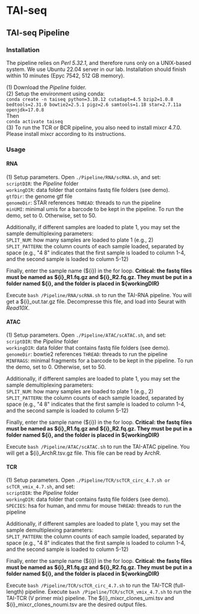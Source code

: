 # TAI-seq #

## TAI-seq Pipeline ##
### Installation ###
The pipeline relies on _Perl 5.32.1_, and therefore runs only on a UNIX-based system. We use Ubuntu 22.04 server in our lab. Installation should finish within 10 minutes (Epyc 7542, 512 GB memory). 

(1) Download the *Pipeline* folder.  
(2) Setup the environment using conda:  
`conda create -n taiseq python=3.10.12 cutadapt=4.5 bzip2=1.0.8 bedtools=2.31.0 bowtie2=2.5.1 pigz=2.6 samtools=1.18 star=2.7.11a openjdk=17.0.8`  
Then  
`conda activate taiseq`  
(3) To run the TCR or BCR pipeline, you also need to install mixcr 4.7.0. Please install mixcr according to its instructions.

### Usage ###
#### RNA ####
(1) Setup parameters. Open `./Pipeline/RNA/scRNA.sh`, and set:  
`scriptDIR`: the _Pipeline_ folder  
`workingDIR`: data folder that contains fastq file folders (see demo).   
`gtfDir`: the genome gtf file  
`genomeDir`: STAR references
`THREAD`: threads to run the pipeline  
`minUMI`: minimal umis for a barcode to be kept in the pipeline. To run the demo, set to 0. Otherwise, set to 50.  

Additionally, if different samples are loaded to plate 1, you may set the sample demultiplexing parameters:  
`SPLIT_NUM`: how many samples are loaded to plate 1 (e.g., 2)  
`SPLIT_PATTERN`: the column counts of each sample loaded, separated by space (e.g., "4 8" indicates that the first sample is loaded to column 1-4, and the second sample is loaded to column 5-12)  

Finally, enter the sample name (${i}) in the for loop. **Critical: the fastq files must be named as ${i}_R1.fq.gz and ${i}_R2.fq.gz. They must be put in a folder named ${i}, and the folder is placed in ${workingDIR}**  

Execute `bash /Pipeline/RNA/scRNA.sh` to run the TAI-RNA pipeline. You will get a ${i}_out.tar.gz file. Decompresse this file, and load into Seurat with _Read10X_.

#### ATAC ####
(1) Setup parameters. Open `./Pipeline/ATAC/scATAC.sh`, and set:  
`scriptDIR`: the _Pipeline_ folder  
`workingDIR`: data folder that contains fastq file folders (see demo).   
`genomeDir`: bowtie2 references
`THREAD`: threads to run the pipeline  
`MINFRAGS`: minimal fragments for a barcode to be kept in the pipeline. To run the demo, set to 0. Otherwise, set to 50.  

Additionally, if different samples are loaded to plate 1, you may set the sample demultiplexing parameters:  
`SPLIT_NUM`: how many samples are loaded to plate 1 (e.g., 2)  
`SPLIT_PATTERN`: the column counts of each sample loaded, separated by space (e.g., "4 8" indicates that the first sample is loaded to column 1-4, and the second sample is loaded to column 5-12)  

Finally, enter the sample name (${i}) in the for loop. **Critical: the fastq files must be named as ${i}_R1.fq.gz and ${i}_R2.fq.gz. They must be put in a folder named ${i}, and the folder is placed in ${workingDIR}**

Execute `bash /Pipeline/ATAC/scATAC.sh` to run the TAI-ATAC pipeline. You will get a ${i}_ArchR.tsv.gz file. This file can be read by ArchR.

#### TCR ####
(1) Setup parameters. Open `./Pipeline/TCR/scTCR_circ_4.7.sh or scTCR_vmix_4.7.sh`, and set:  
`scriptDIR`: the _Pipeline_ folder  
`workingDIR`: data folder that contains fastq file folders (see demo).   
`SPECIES`: hsa for human, and mmu for mouse
`THREAD`: threads to run the pipeline  

Additionally, if different samples are loaded to plate 1, you may set the sample demultiplexing parameters:  
`SPLIT_PATTERN`: the column counts of each sample loaded, separated by space (e.g., "4 8" indicates that the first sample is loaded to column 1-4, and the second sample is loaded to column 5-12)  

Finally, enter the sample name (${i}) in the for loop. **Critical: the fastq files must be named as ${i}_R1.fq.gz and ${i}_R2.fq.gz. They must be put in a folder named ${i}, and the folder is placed in ${workingDIR}**

Execute `bash /Pipeline/TCR/scTCR_circ_4.7.sh` to run the TAI-TCR (full-length) pipeline. Execute `bash /Pipeline/TCR/scTCR_vmix_4.7.sh` to run the TAI-TCR (V primer mix) pipeline. The ${i}_mixcr_clones_umi.tsv and ${i}_mixcr_clones_noumi.tsv are the desired output files.  








